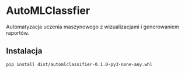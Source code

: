 # AutoMLClassfier
Automatyzacja uczenia maszynowego z wizualizacjami i generowaniem raportów.

## Instalacja
```bash
pip install dist/automlclassifier-0.1.0-py3-none-any.whl
```